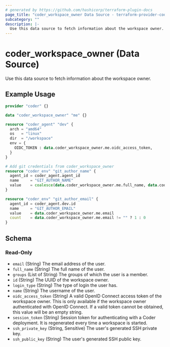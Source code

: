 ```yaml
---
# generated by https://github.com/hashicorp/terraform-plugin-docs
page_title: "coder_workspace_owner Data Source - terraform-provider-coder"
subcategory: ""
description: |-
  Use this data source to fetch information about the workspace owner.
---
```


# coder_workspace_owner (Data Source)

Use this data source to fetch information about the workspace owner.

## Example Usage

```terraform
provider "coder" {}

data "coder_workspace_owner" "me" {}

resource "coder_agent" "dev" {
  arch = "amd64"
  os   = "linux"
  dir  = "/workspace"
  env = {
    OIDC_TOKEN : data.coder_workspace_owner.me.oidc_access_token,
  }
}

# Add git credentials from coder_workspace_owner
resource "coder_env" "git_author_name" {
  agent_id = coder_agent.agent_id
  name     = "GIT_AUTHOR_NAME"
  value    = coalesce(data.coder_workspace_owner.me.full_name, data.coder_workspace_owner.me.name)
}

resource "coder_env" "git_author_email" {
  agent_id = coder_agent.dev.id
  name     = "GIT_AUTHOR_EMAIL"
  value    = data.coder_workspace_owner.me.email
  count    = data.coder_workspace_owner.me.email != "" ? 1 : 0
}
```

<!-- schema generated by tfplugindocs -->
## Schema

### Read-Only

- `email` (String) The email address of the user.
- `full_name` (String) The full name of the user.
- `groups` (List of String) The groups of which the user is a member.
- `id` (String) The UUID of the workspace owner.
- `login_type` (String) The type of login the user has.
- `name` (String) The username of the user.
- `oidc_access_token` (String) A valid OpenID Connect access token of the workspace owner. This is only available if the workspace owner authenticated with OpenID Connect. If a valid token cannot be obtained, this value will be an empty string.
- `session_token` (String) Session token for authenticating with a Coder deployment. It is regenerated every time a workspace is started.
- `ssh_private_key` (String, Sensitive) The user's generated SSH private key.
- `ssh_public_key` (String) The user's generated SSH public key.
